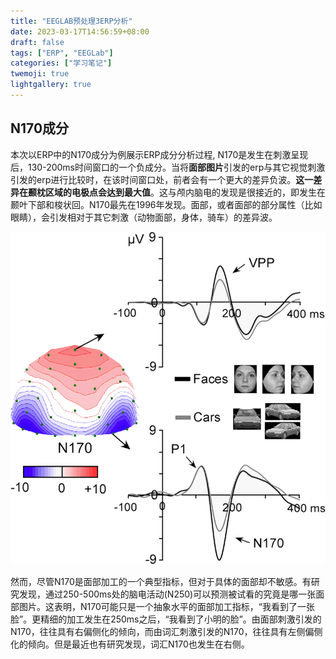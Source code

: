 ```yaml
---
title: "EEGLAB预处理3ERP分析"
date: 2023-03-17T14:56:59+08:00
draft: false
tags: ["ERP", "EEGLab"]
categories: ["学习笔记"]
twemoji: true
lightgallery: true
---
```

## N170成分
本次以ERP中的N170成分为例展示ERP成分分析过程, N170是发生在刺激呈现后，130-200ms时间窗口的一个负成分。当将**面部图片**引发的erp与其它视觉刺激引发的erp进行比较时，在该时间窗口处，前者会有一个更大的差异负波。**这一差异在颞枕区域的电极点会达到最大值**。这与颅内脑电的发现是很接近的，即发生在颞叶下部和梭状回。N170最先在1996年发现。面部，或者面部的部分属性（比如眼睛），会引发相对于其它刺激（动物面部，身体，骑车）的差异波。

![](./image/2023-03-17-15-00-38.png)

然而，尽管N170是面部加工的一个典型指标，但对于具体的面部却不敏感。有研究发现，通过250-500ms处的脑电活动(N250)可以预测被试看的究竟是哪一张面部图片。这表明，N170可能只是一个抽象水平的面部加工指标，“我看到了一张脸”。更精细的加工发生在250ms之后，“我看到了小明的脸”。由面部刺激引发的N170，往往具有右偏侧化的倾向，而由词汇刺激引发的N170，往往具有左侧偏侧化的倾向。但是最近也有研究发现，词汇N170也发生在右侧。

